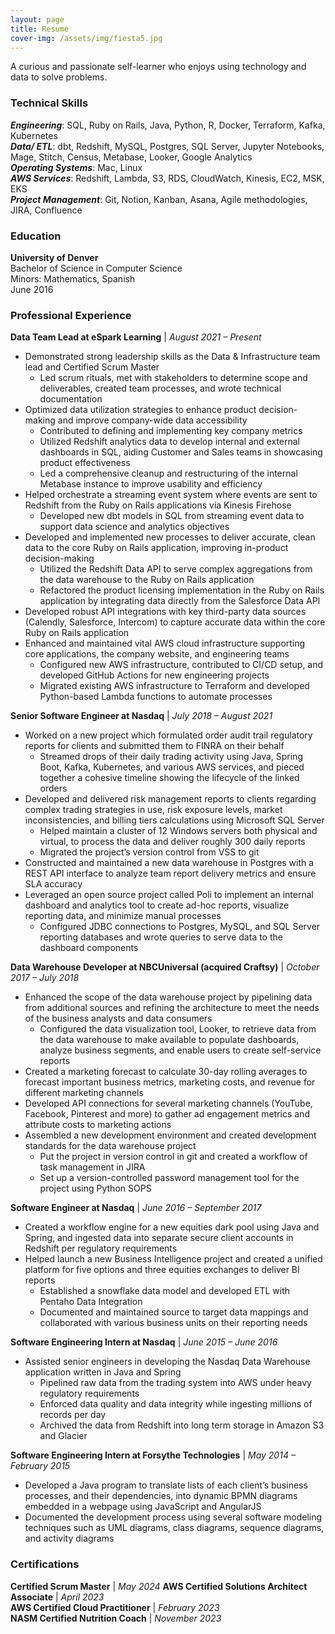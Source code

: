 ```yaml
---
layout: page
title: Resume
cover-img: /assets/img/fiesta5.jpg
---
```


A curious and passionate self-learner who enjoys using technology and data to solve problems.

### Technical Skills
***Engineering***: SQL, Ruby on Rails, Java, Python, R, Docker, Terraform, Kafka, Kubernetes   
***Data/ ETL***: dbt, Redshift, MySQL, Postgres, SQL Server, Jupyter Notebooks, Mage, Stitch, Census, Metabase, Looker, Google Analytics   
***Operating Systems***: Mac, Linux  
***AWS Services***: Redshift, Lambda, S3, RDS, CloudWatch, Kinesis, EC2, MSK, EKS  
***Project Management***: Git, Notion, Kanban, Asana, Agile methodologies, JIRA, Confluence  

### Education
**University of Denver**  
Bachelor of Science in Computer Science  
Minors: Mathematics, Spanish  
June 2016 

### Professional Experience
**Data Team Lead at eSpark Learning**   |   *August 2021 – Present*   
* Demonstrated strong leadership skills as the Data & Infrastructure team lead and Certified Scrum Master
    * Led scrum rituals, met with stakeholders to determine scope and deliverables, created team processes, and wrote technical documentation
* Optimized data utilization strategies to enhance product decision-making and improve company-wide data accessibility
    * Contributed to defining and implementing key company metrics
    * Utilized Redshift analytics data to develop internal and external dashboards in SQL, aiding Customer and Sales teams in showcasing product effectiveness
    * Led a comprehensive cleanup and restructuring of the internal Metabase instance to improve usability and efficiency
* Helped orchestrate a streaming event system where events are sent to Redshift from the Ruby on Rails applications via Kinesis Firehose
    * Developed new dbt models in SQL from streaming event data to support data science and analytics objectives
* Developed and implemented new processes to deliver accurate, clean data to the core Ruby on Rails application, improving in-product decision-making
    * Utilized the Redshift Data API to serve complex aggregations from the data warehouse to the Ruby on Rails application
    * Refactored the product licensing implementation in the Ruby on Rails application by integrating data directly from the Salesforce Data API
* Developed robust API integrations with key third-party data sources (Calendly, Salesforce, Intercom) to capture accurate data within the core Ruby on Rails application
* Enhanced and maintained vital AWS cloud infrastructure supporting core applications, the company website, and engineering teams
    * Configured new AWS infrastructure, contributed to CI/CD setup, and developed GitHub Actions for new engineering projects
    * Migrated existing AWS infrastructure to Terraform and developed Python-based Lambda functions to automate processes


**Senior Software Engineer at Nasdaq**   |  *July 2018 – August 2021*   
* Worked on a new project which formulated order audit trail regulatory reports for clients and submitted them to FINRA on their behalf
    * Streamed drops of their daily trading activity using Java, Spring Boot, Kafka, Kubernetes, and various AWS services, and pieced together a cohesive timeline showing the lifecycle of the linked orders
* Developed and delivered risk management reports to clients regarding complex trading strategies in use, risk exposure levels, market inconsistencies, and billing tiers calculations using Microsoft SQL Server
    * Helped maintain a cluster of 12 Windows servers both physical and virtual, to process the data and deliver roughly 300 daily reports
    * Migrated the project’s version control from VSS to git
* Constructed and maintained a new data warehouse in Postgres with a REST API interface to analyze team report delivery metrics and ensure SLA accuracy
* Leveraged an open source project called Poli to implement an internal dashboard and analytics tool to create ad-hoc reports, visualize reporting data, and minimize manual processes
    * Configured JDBC connections to Postgres, MySQL, and SQL Server reporting databases and wrote queries to serve data to the dashboard components

**Data Warehouse Developer at NBCUniversal (acquired Craftsy)** | *October 2017 – July 2018*  
* Enhanced the scope of the data warehouse project by pipelining data from additional sources and refining the architecture to meet the needs of the business analysts and data consumers
    * Configured the data visualization tool, Looker, to retrieve data from the data warehouse to make available to populate dashboards, analyze business segments, and enable users to create self-service reports
* Created a marketing forecast to calculate 30-day rolling averages to forecast important business metrics, marketing costs, and revenue for different marketing channels
* Developed API connections for several marketing channels (YouTube, Facebook, Pinterest and more) to gather ad engagement metrics and attribute costs to marketing actions
* Assembled a new development environment and created development standards for the data warehouse project
    * Put the project in version control in git and created a workflow of task management in JIRA
    * Set up a version-controlled password management tool for the project using Python SOPS

**Software Engineer at Nasdaq** | *June 2016 – September 2017*  
* Created a workflow engine for a new equities dark pool using Java and Spring, and ingested data into separate secure client accounts in Redshift per regulatory requirements
* Helped launch a new Business Intelligence project and created a unified platform for five options and three equities exchanges to deliver BI reports
    * Established a snowflake data model and developed ETL with Pentaho Data Integration
    * Documented and maintained source to target data mappings and collaborated with various business units on their reporting needs

**Software Engineering Intern at Nasdaq** | *June 2015 – June 2016*
* Assisted senior engineers in developing the Nasdaq Data Warehouse application written in Java and Spring
    * Pipelined raw data from the trading system into AWS under heavy regulatory requirements
    * Enforced data quality and data integrity while ingesting millions of records per day
    * Archived the data from Redshift into long term storage in Amazon S3 and Glacier

**Software Engineering Intern at Forsythe Technologies** | *May 2014 – February 2015*
* Developed a Java program to translate lists of each client’s business processes, and their dependencies, into dynamic BPMN diagrams embedded in a webpage using JavaScript and AngularJS
* Documented the development process using several software modeling techniques such as UML diagrams, class diagrams, sequence diagrams, and activity diagrams

### Certifications
**Certified Scrum Master** | *May 2024* 
**AWS Certified Solutions Architect Associate** | *April 2023*    
**AWS Certified Cloud Practitioner** | *February 2023*  
**NASM Certified Nutrition Coach** | *November 2023* 